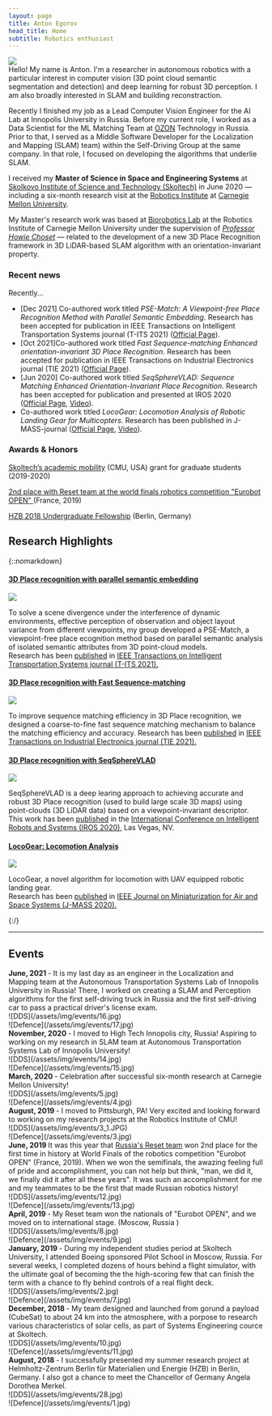 ```yaml
---
layout: page
title: Anton Egorov
head_title: Home
subtitle: Robotics enthusiast
---
```


<div class="pretty-links">
<div class="grid">
<div class="unit golden-small profile-pic">
<img class='site-profile' src="/assets/img/img_update.jpg">
</div>
<div class="unit golden-large">
<div class="lead lead-about">
Hello! My name is Anton. I'm a researcher in autonomous robotics with a particular interest in computer vision (3D point cloud semantic segmentation and detection) and deep learning for robust 3D perception. I am also broadly interested in SLAM and building reconstraction.

<!-- I am currently working as a Lead Computer Vision Engineer for the AI Lab at Innopolis University in Russia and remotely as a Research Assistant at Oregon State University in the USA. Before my current role, I worked as a Data Scientist for the ML Matching Team at [OZON](https://corp.ozon.com/) Technology in Russia. Prior to that, I served as a Middle Software Developer for the Localization and Mapping (SLAM) team) within the Self-Driving Group at the same company. In that role, I focused on developing the algorithms that underlie SLAM. -->

Recently I finished my job as a Lead Computer Vision Engineer for the AI Lab at Innopolis University in Russia. Before my current role, I worked as a Data Scientist for the ML Matching Team at [OZON](https://corp.ozon.com/) Technology in Russia. Prior to that, I served as a Middle Software Developer for the Localization and Mapping (SLAM) team) within the Self-Driving Group at the same company. In that role, I focused on developing the algorithms that underlie SLAM.

 I received my <strong>Master of Science in Space and Engineering Systems</strong> at [Skolkovo Institute of Science and Technology (Skoltech)](https://www.skoltech.ru/en/) in June 2020 — including a six-month research visit at the [Robotics Institute](https://www.ri.cmu.edu/) at [Carnegie Mellon University](https://www.cmu.edu/).
</div>

<!-- I am a fan of philosophy, aviation, sport, food, and art. In particular, the work of Arthur Schopenhauer, William Blake, Simone Weil, Leonard Cohen, Cormac McCarthy, Bon Iver, Charlie Kaufman, Wintersleep, and Dylan Thomas.  -->

My Master's research work was based at [Biorobotics Lab](http://biorobotics.ri.cmu.edu/index.php) at the Robotics Institute of Carnegie Mellon University under the supervision of [*Professor Howie Choset*](https://scholar.google.com/citations?user=4fvo61oAAAAJ&hl=en) — related to the development of a new 3D Place Recognition framework in 3D LiDAR-based SLAM algorithm with an orientation-invariant property.
</div>
</div>
</div>

<div class="grid news-about">
<div class="unit golden-large news">

<h3> <i class="fa fa-newspaper-o"></i> Recent news </h3>

<!-- I am currently...
* the web chair for the upcoming [Conference on Robot Learning (CoRL 2020)](https://www.robot-learning.org/).  -->

Recently...
<!-- * [Apr 2023] The submission for the two challenges in the "Computer Vision in the Built Environment" CVPR 2023 Workshop is now open until June 5th. For more details see [here](https://cv4aec.github.io/)
* [Apr 2022] Co-organizer (Development Team) of 2nd [Workshop](https://cv4aec.github.io/) and Challenge on Computer vision in the build environment for the design, construction, and operation of buildings segmentations. Held in conjunction with the IEEE Conference on Computer Vision and Pattern Recognition (CVPR) 2022, New Orleans, Louisiana, USA, June 2022. -->
* [Dec 2021] Co-authored work titled *PSE-Match: A Viewpoint-free Place Recognition Method with Parallel Semantic Embedding*. Research has been accepted for publication in IEEE Transactions on Intelligent Transportation Systems journal (T-ITS 2021) ([Official Page](https://ieeexplore.ieee.org/abstract/document/9523568)).
* [Oct 2021]Co-authored work titled *Fast Sequence-matching Enhanced orientation-invariant 3D Place Recognition*. Research has been accepted for publication in IEEE Transactions on Industrial Electronics journal (TIE 2021) ([Official Page](https://ieeexplore.ieee.org/abstract/document/9351776)).
* [Jun 2020] Co-authored work titled *SeqSphereVLAD: Sequence Matching Enhanced Orientation-Invariant Place Recognition*. Research has been accepted for publication and presented at IROS 2020<!-- ([Official Page](https://roboticsconference.org/program/papers/7/), [<i class="fa fa-book"></i> arXiv preprint](https://arxiv.org/abs/2006.01031), --> <br>([Official Page](https://ieeexplore.ieee.org/abstract/document/9341727), [<i class="fa fa-youtube"></i> Video](https://www.youtube.com/watch?v=MB3CF2yy2EU)).
* Co-authored work titled *LocoGear: Locomotion Analysis of Robotic Landing Gear for Multicopters*. Research has been published in J-MASS-journal ([Official Page](https://ieeexplore.ieee.org/document/9163320), [<i class="fa fa-youtube"></i> Video](https://www.youtube.com/watch?v=Ug_XYDpnKl0)).

</div>

<div class="unit golden-small about">


<h3> <i class="fa fa-id-card"></i> Awards & Honors </h3>

<a href="https://www.skoltech.ru/en/education/academic-mobility/" >Skoltech’s academic mobility<a> (CMU, USA) grant for graduate students (2019-2020)

<a href="https://www.eurobot.org/eurobot/eurobot-2019/eurobot-2019-finals-results" > 2nd place with Reset team at the world finals robotics competition "Eurobot OPEN" </a> (France, 2019)

<a href="https://www.helmholtz-berlin.de/jobskarriere/sommerstudenten/index_en.html" > HZB 2018 Undergraduate Fellowship<a> (Berlin, Germany)
</div>
</div>

## Research Highlights
{::nomarkdown} 
<div class="projects">

  <div class="grid">
   <div class="unit half">
        <div class="project">
          <h4 class="project-title"> <a href="https://ieeexplore.ieee.org/abstract/document/9523568">3D Place recognition with parallel semantic embedding</a></h4>
          <img src='/assets/img/papers/pse_match.png' class='project-img'>
          <p>To solve a scene divergence under the interference of dynamic environments, effective perception of observation and object layout variance from different viewpoints, my group developed a PSE-Match, a viewpoint-free place ecognition method based on parallel semantic analysis of isolated semantic attributes from 3D point-cloud models. 
            <br>
            Research has been <a href="https://ieeexplore.ieee.org/abstract/document/9523568"><i class="fa fa-file-text" aria-hidden="true"></i> published</a> in <a href="https://ieee-itss.org/pub/t-its/"> IEEE Transactions on Intelligent Transportation Systems journal (T-ITS 2021).</a></p>
        </div>
      </div>

   <div class="unit half">
        <div class="project">
          <h4 class="project-title"> <a href="https://ieeexplore.ieee.org/abstract/document/9351776">3D Place recognition with Fast Sequence-matching</a></h4>
          <img src='/assets/img/papers/seq_framework_fig4.jpg' class='project-img'>
          <p>To improve sequence matching efficiency in 3D Place recognition, we designed a coarse-to-fine fast sequence matching mechanism to balance the matching efficiency and accuracy. Research has been <a href="https://ieeexplore.ieee.org/abstract/document/9351776"><i class="fa fa-file-text" aria-hidden="true"></i> published</a> in <a href="http://www.ieee-ies.org/pubs/transactions-on-industrial-electronics"> IEEE Transactions on Industrial Electronics journal (TIE 2021).</a></p>
        </div>
      </div>

   <div class="unit half">
        <div class="project">
          <h4 class="project-title"> <a href="https://ieeexplore.ieee.org/document/9341727?denied=">3D Place recognition with SeqSphereVLAD</a></h4>
          <img src='/assets/img/projects/spherevlad_framework.jpg' class='project-img'>
          <p>SeqSphereVLAD is a deep learing approach to achieving accurate and robust 3D Place recognition (used to build large scale 3D maps) using point-clouds (3D LiDAR data) based on a viewpoint-invariant descriptor. This work has been <a href="https://ieeexplore.ieee.org/document/9341727?denied="><i class="fa fa-file-text" aria-hidden="true"></i> published</a> in the <a href="https://www.iros2020.org/index.html"> International Conference on Intelligent Robots and Systems (IROS 2020)</a>, Las Vegas, NV.
        </div>
      </div>

   <div class="unit half">
    <div class="project">
      <h4 class="project-title"><a href="https://ieeexplore.ieee.org/document/9163320">LocoGear: Locomotion Analysis</a></h4>
      <img src='/assets/img/papers/geer_fig1.png' class='project-img'>
      <p> LocoGear, a novel algorithm for locomotion with UAV equipped robotic landing gear. 
        <br>
        Research has been <a href="https://ieeexplore.ieee.org/document/9163320"><i class="fa fa-file-text" aria-hidden="true"></i> published</a> in <a href="https://ieee-jmass.org/"> IEEE Journal on Miniaturization for Air and Space Systems (J-MASS 2020).</a></p>
      </div>
  </div>
  </div><!-- grid -->



</div>
{:/}

---

## Events

<div class="grid">
<div class="unit whole news-item">
<strong> June, 2021 </strong> - It is my last day as an engineer in the Localization and Mapping team at the Autonomous Transportation Systems Lab of Innopolis University in Russia! There, I worked on creating a SLAM and Perception algorithms for the first self-driving truck in Russia and the first self-driving car to pass a practical driver's license exam.
</div>

<div class="unit whole news-item">
<div class="unit half news-item">
![DDS](/assets/img/events/16.jpg)
</div>
<div class="unit half news-item">
![Defence](/assets/img/events/17.jpg)
</div>

<div class="grid">
<div class="unit whole news-item">
<strong> November, 2020 </strong> - I moved to High Tech Innopolis city, Russia! Aspiring to working on my research in SLAM team at Autonomous Transportation Systems Lab of Innopolis University!
</div>

<div class="unit whole news-item">
<div class="unit half news-item">
![DDS](/assets/img/events/14.jpg)
</div>
<div class="unit half news-item">
![Defence](/assets/img/events/15.jpg)
</div>

<div class="unit whole news-item">
<strong> March, 2020 </strong> - Celebration after successful six-month research at Carnegie Mellon University!
</div>

<div class="unit whole news-item">
<div class="unit half news-item">
![DDS](/assets/img/events/5.jpg)
</div>
<div class="unit half news-item">
![Defence](/assets/img/events/4.jpg)
</div>

<div class="unit whole news-item">
<strong> August, 2019 </strong> - I moved to Pittsburgh, PA! Very excited and looking forward to working on my research projects at the Robotics Institute of CMU!
</div>

<div class="unit whole news-item">
<div class="unit half news-item">
![DDS](/assets/img/events/3_1.JPG)
</div>
<div class="unit half news-item">
![Defence](/assets/img/events/3.jpg)
</div>
</div>

<div class="unit whole news-item">
<strong> June, 2019 </strong> It was this year that <a href="https://truestory.skoltech.ru/reset" > Russia's Reset team<a> won 2nd place for the first time in history at World Finals of the robotics competition "Eurobot OPEN" </a> (France, 2019). When we won the semifinals, the awazing feeling full of pride and accomplishment, you can not help but think, "man, we did it, we finally did it after all these years". It was such an accomplishment for me and my teammates to be the first that made Russian robotics history!
</div>

<div class="unit whole news-item">
<div class="unit half news-item">
![DDS](/assets/img/events/12.jpg)
</div>
<div class="unit half news-item">
![Defence](/assets/img/events/13.jpg)
</div>
</div>

<div class="unit whole news-item">
<strong> April, 2019 </strong> - My Reset team won the nationals of "Eurobot OPEN", and we moved on to international stage. (Moscow, Russia )
</div>

<div class="unit whole news-item">
<div class="unit half news-item">
![DDS](/assets/img/events/8.jpg)
</div>
<div class="unit half news-item">
![Defence](/assets/img/events/9.jpg)
</div>
</div>

<div class="unit whole news-item">
<strong> January, 2019 </strong> - During my independent studies period at Skoltech University, I attended Boeing sponsored Pilot School in Moscow, Russia. For several weeks, I completed dozens of hours behind a flight simulator, with the ultimate goal of becoming the the high-scoring few that can finish the term with a chance to fly behind controls of a real flight deck.
</div>

<div class="unit whole news-item">
<div class="unit half news-item">
![DDS](/assets/img/events/2.jpg)
</div>
<div class="unit half news-item">
![Defence](/assets/img/events/7.jpg)
</div>

<div class="unit whole news-item">
<strong> December, 2018 </strong> - My team designed and launched from gorund a payload (CubeSat) to about 24 km into the atmosphere, with a porpose to research various characteristics of solar cells, as part of Systems Engineering cource at Skoltech.
</div>

<div class="unit whole news-item">
<div class="unit half news-item">
![DDS](/assets/img/events/10.jpg)
</div>
<div class="unit half news-item">
![Defence](/assets/img/events/11.jpg)
</div>
</div>

</div>
<div class="unit whole news-item">
<strong> August, 2018 </strong> - I successfully presented my summer research project at Helmholtz-Zentrum Berlin für Materialien und Energie (HZB) in Berlin, Germany. I also got a chance to meet the Chancellor of Germany Angela Dorothea Merkel. 
</div>

<div class="unit whole news-item">
<div class="unit half news-item">
![DDS](/assets/img/events/28.jpg)
</div>
<div class="unit half news-item">
![Defence](/assets/img/events/1.jpg)
</div>
</div>
</div><!-- grid -->


